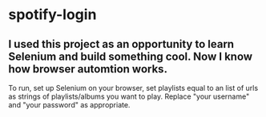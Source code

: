 # spotify-login
## I used this project as an opportunity to learn Selenium and build something cool. Now I know how browser automtion works. 
To run, set up Selenium on your browser, set playlists equal to an list of urls as strings of playlists/albums you want to play. Replace "your username" and "your password" as appropriate. 
